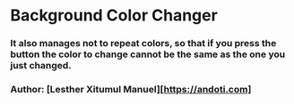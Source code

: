 # Background Color Changer

### It also manages not to repeat colors, so that if you press the button the color to change cannot be the same as the one you just changed.

### Author: [Lesther Xitumul Manuel][https://andoti.com]

